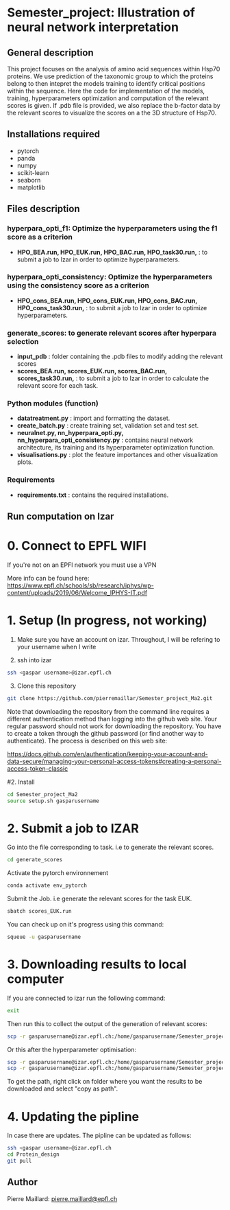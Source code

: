 # Semester_project: Illustration of neural network interpretation

## General description
This project focuses on the analysis of amino acid sequences within Hsp70 proteins. We use prediction of the taxonomic group to which the proteins belong to then intepret the models training to identify critical positions within the sequence. Here the code for implementation of the models, training, hyperparameters optimization and computation of the relevant scores is given. If .pdb file is provided, we also replace the b-factor data by the relevant scores to visualize the scores on a the 3D structure of Hsp70.

## Installations required
- pytorch
- panda
- numpy
- scikit-learn
- seaborn
- matplotlib
## Files description
### hyperpara_opti_f1: Optimize the hyperparameters using the f1 score as a criterion
- **HPO_BEA.run, HPO_EUK.run, HPO_BAC.run, HPO_task30.run,** : to submit a job to Izar in order to optimize hyperparameters.
### hyperpara_opti_consistency: Optimize the hyperparameters using the consistency score as a criterion
- **HPO_cons_BEA.run, HPO_cons_EUK.run, HPO_cons_BAC.run, HPO_cons_task30.run,** : to submit a job to Izar in order to optimize hyperparameters.
### generate_scores: to generate relevant scores after hyperpara selection
- **input_pdb** : folder containing the .pdb files to modify adding the relevant scores
- **scores_BEA.run, scores_EUK.run, scores_BAC.run, scores_task30.run,** : to submit a job to Izar in order to calculate the relevant score for each task.
###
### Python modules (function)
- **datatreatment.py** : import and formatting the dataset.
- **create_batch.py** : create training set, validation set and test set.
- **neuralnet.py, nn_hyperpara_opti.py, nn_hyperpara_opti_consistency.py** : contains neural network architecture, its training and its hyperparameter optimization function.
- **visualisations.py** : plot the feature importances and other visualization plots.
### Requirements 
- **requirements.txt** : contains the required installations.


## Run computation on Izar
# 0. Connect to EPFL WIFI
If you're not on an EPFl network you must use a VPN

More info can be found here: https://www.epfl.ch/schools/sb/research/iphys/wp-content/uploads/2019/06/Welcome_IPHYS-IT.pdf

# 1. Setup (In progress, not working)

1. Make sure you have an account on izar. Throughout, I will be refering to your username when I write <gaspar username>

2. ssh into izar
```bash
ssh <gaspar username>@izar.epfl.ch
```

3. Clone this repository

```bash
git clone https://github.com/pierremaillar/Semester_project_Ma2.git
```

Note that downloading the repository from the command line requires a different authentication method than logging into the github web site. Your regular password should not work for downloading the repository. You have to create a token through the github password (or find another way to authenticate). The process is described on this web site:

https://docs.github.com/en/authentication/keeping-your-account-and-data-secure/managing-your-personal-access-tokens#creating-a-personal-access-token-classic

#2. Install

```bash
cd Semester_project_Ma2
source setup.sh gasparusername
```

# 2. Submit a job to IZAR
Go into the file corresponding to task. i.e to generate the relevant scores.
 ```bash
cd generate_scores
```
Activate the pytorch environnement
 ```bash
conda activate env_pytorch
```
Submit the Job. i.e generate the relevant scores for the task EUK.
 ```bash
sbatch scores_EUK.run
```
You can check up on it's progress using this command:
 ```bash
squeue -u gasparusername
```

# 3. Downloading results to local computer
If you are connected to izar run the following command:
```bash
exit
```
Then run this to collect the output of the generation of relevant scores:
```bash
scp -r gasparusername@izar.epfl.ch:/home/gasparusername/Semester_project_Ma2/relevant_scores/output "path\to\local\storage_file"
```
Or this after the hyperparameter optimisation:
```bash
scp -r gasparusername@izar.epfl.ch:/home/gasparusername/Semester_project_Ma2/hyperpara_opti/output "path\to\local\storage_file"
scp -r gasparusername@izar.epfl.ch:/home/gasparusername/Semester_project_Ma2/hyperpara_opti_consistency/output "path\to\local\storage_file"
```
To get the path, right click on folder where you want the results to be downloaded and select "copy as path".

# 4. Updating the pipline
In case there are updates. The pipline can be updated as follows:
```bash
ssh <gaspar username>@izar.epfl.ch
cd Protein_design
git pull
```

## Author
Pierre Maillard: pierre.maillard@epfl.ch

